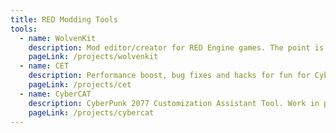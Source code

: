 ```yaml
---
title: RED Modding Tools
tools:
  - name: WolvenKit
    description: Mod editor/creator for RED Engine games. The point is to have an all in one tool for creating mods for the games made with the engine.
    pageLink: /projects/wolvenkit
  - name: CET
    description: Performance boost, bug fixes and hacks for fun for Cyberpunk 2077.
    pageLink: /projects/cet
  - name: CyberCAT
    description: CyberPunk 2077 Customization Assistant Tool. Work in progress savegame editor.
    pageLink: /projects/cybercat
---
```

